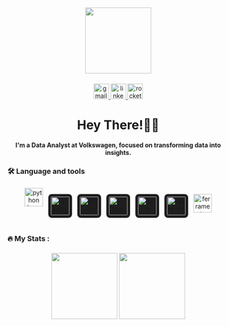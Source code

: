 ###
<div align="center">
  <img height="150" src="https://media.giphy.com/media/M9gbBd9nbDrOTu1Mqx/giphy.gif"  />
</div>

###
<div align="center">
  <a href="mailto:nicholas.birochi@gmail.com" target="_blank">
    <img src="https://img.shields.io/static/v1?message=Gmail&logo=gmail&label=&color=D14836&logoColor=white&labelColor=&style=for-the-badge" height="35" alt="gmail logo"  />
  </a>
  <a href="https://www.linkedin.com/in/nicholas-birochi/" target="_blank">
    <img src="https://img.shields.io/static/v1?message=LinkedIn&logo=linkedin&label=&color=0077B5&logoColor=white&labelColor=&style=for-the-badge" height="35" alt="linkedin logo"  />
  </a>
  <a href="https://app.rocketseat.com.br/me/nicholas-birochi-1501" target="_blank">
    <img src="https://img.shields.io/static/v1?message=Rocketseat&logo=rocketseat&label=&color=8257E5&logoColor=white&labelColor=&style=for-the-badge" height="35" alt="rocketseat logo" />
  </a>
</div>

###

<h1 align="center">Hey There!👋🏻</h1><h4 align="center">I'm a Data Analyst at Volkswagen, focused on transforming data into insights.</h4>

###



<h3 align="left">🛠 Language and tools</h3>

###
<div align="center" style="display: flex; flex-wrap: wrap; justify-content: center; gap: 12px;">

  <!-- Python -->
  <img src="https://skillicons.dev/icons?i=py" height="42" alt="python logo" />

  <!-- AI (com fundo escuro) -->
  <img src="https://img.icons8.com/external-outline-lafs/64/ffffff/external-artificial-intelligence-artificial-intelligence-outline-lafs.png"
       height="42" alt="ai logo" 
       style="background-color:#1E1E1E;border-radius:8px;padding:6px;" />

  <!-- SQL -->
  <img src="https://img.icons8.com/external-soft-fill-juicy-fish/60/ffffff/external-sql-coding-and-development-soft-fill-soft-fill-juicy-fish.png"
       height="42" alt="sql logo" 
       style="background-color:#1E1E1E;border-radius:8px;padding:6px;" />

  <!-- R -->
  <img src="https://cdn.jsdelivr.net/gh/devicons/devicon/icons/r/r-original.svg"
       height="42" alt="r logo"
       style="background-color:#1E1E1E;border-radius:8px;padding:6px;" />

  <!-- n8n -->
  <img src="https://cdn.simpleicons.org/n8n/f27ea9"
       height="42" alt="n8n logo"
       style="background-color:#1E1E1E;border-radius:8px;padding:6px;" />

  <!-- Power BI -->
  <img src="https://upload.wikimedia.org/wikipedia/commons/c/cf/New_Power_BI_Logo.svg"
       height="42" alt="powerbi logo"
       style="background-color:#1E1E1E;border-radius:8px;padding:6px;" />

  <!-- Demais ícones -->
  <img src="https://skillicons.dev/icons?i=figma,mongodb,git,cs,dotnet,postman,html,css,js,java"
       height="42" alt="ferramentas logo" />
</div>

###



<h3 align="left">🔥   My Stats :</h3>

###
<p align="center">
  <img src="https://github-readme-stats.vercel.app/api?username=nicholasbirochi&show_icons=true&theme=radical" height="150"/>
  <img src="https://github-readme-stats.vercel.app/api/top-langs/?username=nicholasbirochi&layout=compact&theme=radical" height="150"/>
</p>

###
